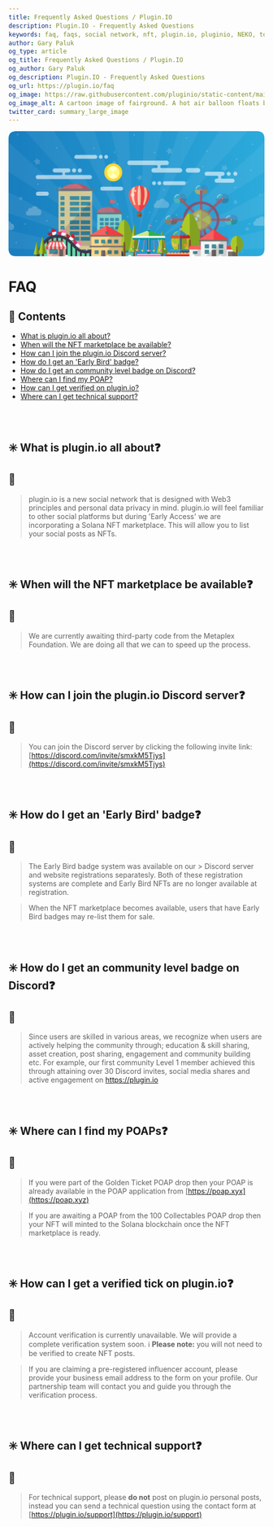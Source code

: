 ```yaml
---
title: Frequently Asked Questions / Plugin.IO
description: Plugin.IO - Frequently Asked Questions
keywords: faq, faqs, social network, nft, plugin.io, pluginio, NEKO, token, cryptocurrency, crypto
author: Gary Paluk
og_type: article
og_title: Frequently Asked Questions / Plugin.IO
og_author: Gary Paluk
og_description: Plugin.IO - Frequently Asked Questions
og_url: https://plugin.io/faq
og_image: https://raw.githubusercontent.com/pluginio/static-content/main/lang/en/docs/v1/images/header_banner.png
og_image_alt: A cartoon image of fairground. A hot air balloon floats by through an open blue sky
twitter_card: summary_large_image
---
```


![A cartoon image of a fairground. A hot air balloon floats by through a clear open blue sky.](https://raw.githubusercontent.com/pluginio/static-content/main/lang/en/docs/v1/images/header_banner.png)

# FAQ

## 📖 Contents
* [What is plugin.io all about?](#what-is-plugin)
* [When will the NFT marketplace be available?](#when-nft)
* [How can I join the plugin.io Discord server?](#join-discord)
* [How do I get an 'Early Bird' badge?](#early-bird)
* [How do I get an community level badge on Discord?](#community-badge)
* [Where can I find my POAP?](#find-poap)
* [How can I get verified on plugin.io?](#get-verified)
* [Where can I get technical support?](#support)

<br />
<br />

<a name="what-is-plugin"></a>

## ✳️ **What is plugin.io all about❓**

## 🙋 
> plugin.io is a new social network that is designed with Web3 principles and personal data privacy in mind. plugin.io will feel familiar to other social platforms but during 'Early Access' we are incorporating a Solana NFT marketplace. This will allow you to list your social posts as NFTs.

<br />
<br />

<a name="when-nft"></a>

## ✳️ **When will the NFT marketplace be available❓**
## 🙋 
> We are currently awaiting third-party code from the Metaplex Foundation. We are doing all that we can to speed up the process.

<br />
<br />

<a name="join-discord"></a>

## ✳️ **How can I join the plugin.io Discord server❓**
## 🙋
> You can join the Discord server by clicking the following invite link: [https://discord.com/invite/smxkM5Tjys](https://discord.com/invite/smxkM5Tjys)

<br />
<br />

<a name="early-bird"></a>

## ✳️ **How do I get an 'Early Bird' badge❓**
## 🙋
> The Early Bird badge system was available on our > Discord server and website registrations separatesly. Both of these registration systems are complete and Early Bird NFTs are no longer available at registration.

> When the NFT marketplace becomes available, users that have Early Bird badges may re-list them for sale.

<br />
<br />

<a name="community-badge"></a>

## ✳️ **How do I get an community level badge on Discord❓**
## 🙋
> Since users are skilled in various areas, we recognize when users are actively helping the community through; education & skill sharing, asset creation, post sharing, engagement and community building etc. For example, our first community Level 1 member achieved this through attaining over 30 Discord invites, social media shares and active engagement on https://plugin.io

<br />
<br />

<a name="find-poap"></a>

## ✳️ **Where can I find my POAPs❓**
## 🙋
> If you were part of the Golden Ticket POAP drop then your POAP is already available in the POAP application from [https://poap.xyx](https://poap.xyz)

> If you are awaiting a POAP from the 100 Collectables POAP drop then your NFT will minted to the Solana blockchain once the NFT marketplace is ready.

<br />
<br />

<a name="get-verified"></a>

## ✳️ **How can I get a verified tick on plugin.io❓**
## 🙋
> Account verification is currently unavailable. We will provide a complete verification system soon. ℹ️ **Please note:** you will not need to be verified to create NFT posts.

> If you are claiming a pre-registered influencer account, please provide your business email address to the form on your profile. Our partnership team will contact you and guide you through the verification process.

<br />
<br />

<a name="support"></a>

## ✳️ **Where can I get technical support❓**
## 🙋
> For technical support, please **do not** post on plugin.io personal posts, instead you can send a technical question using the contact form at [https://plugin.io/support](https://plugin.io/support)
